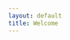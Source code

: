 ```yaml
---
layout: default
title: Welcome
---
```


<amp-img src="{{ site.baseurl }}/static/img/macos-sierra.jpg" layout="responsive" width="266" height="150"></amp-img>
